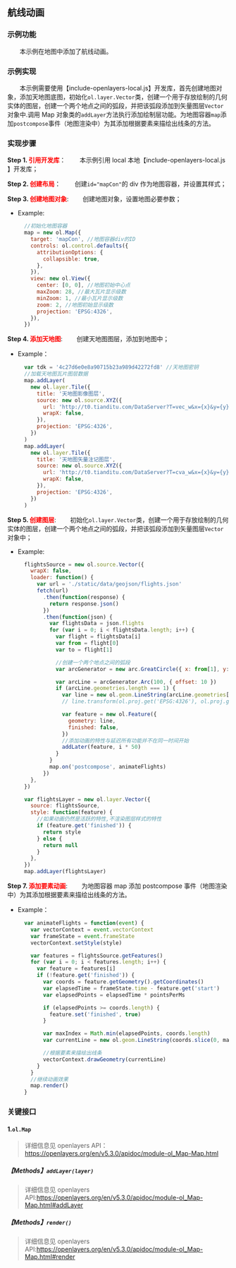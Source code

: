 ## 航线动画

### 示例功能

&ensp;&ensp;&ensp;&ensp;本示例在地图中添加了航线动画。

### 示例实现

&ensp;&ensp;&ensp;&ensp;本示例需要使用【include-openlayers-local.js】开发库，首先创建地图对象，添加天地图底图，初始化`ol.layer.Vector`类，创建一个用于存放绘制的几何实体的图层，创建一个两个地点之间的弧段，并把该弧段添加到矢量图层`Vector`对象中.调用 Map 对象类的`addLayer`方法执行添加绘制层功能。为地图容器`map`添加`postcompose`事件（地图渲染中）为其添加根据要素来描绘出线条的方法。

### 实现步骤

**Step 1. <font color=red>引用开发库</font>**：
&ensp;&ensp;&ensp;&ensp;本示例引用 local 本地【include-openlayers-local.js 】开发库；

**Step 2. <font color=red>创建布局</font>**：
&ensp;&ensp;&ensp;&ensp;创建`id="mapCon"`的 div 作为地图容器，并设置其样式；

**Step 3. <font color=red>创建地图对象</font>**:
&ensp;&ensp;&ensp;&ensp;创建地图对象，设置地图必要参数；

- Example:
  ```javascript
    //初始化地图容器
    map = new ol.Map({
      target: 'mapCon', //地图容器div的ID
      controls: ol.control.defaults({
        attributionOptions: {
          collapsible: true,
        },
      }),
      view: new ol.View({
        center: [0, 0], //地图初始中心点
        maxZoom: 28, //最大瓦片显示级数
        minZoom: 1, //最小瓦片显示级数
        zoom: 2, //地图初始显示级数
        projection: 'EPSG:4326',
      }),
    })
  ```

**Step 4. <font color=red>添加天地图</font>**:
&ensp;&ensp;&ensp;&ensp;创建天地图图层，添加到地图中；

- Example：
  ```javascript
    var tdk = '4c27d6e0e8a90715b23a989d42272fd8' //天地图密钥
    //加载天地图瓦片图层数据
    map.addLayer(
      new ol.layer.Tile({
        title: '天地图影像图层',
        source: new ol.source.XYZ({
          url: 'http://t0.tianditu.com/DataServer?T=vec_w&x={x}&y={y}&l={z}&tk=' + tdk,
          wrapX: false,
        }),
        projection: 'EPSG:4326',
      })
    )
    map.addLayer(
      new ol.layer.Tile({
        title: '天地图矢量注记图层',
        source: new ol.source.XYZ({
          url: 'http://t0.tianditu.com/DataServer?T=cva_w&x={x}&y={y}&l={z}&tk=' + tdk,
          wrapX: false,
        }),
        projection: 'EPSG:4326',
      })
    )
  ```

**Step 5. <font color=red>创建图层</font>**:
&ensp;&ensp;&ensp;&ensp;初始化`ol.layer.Vector`类，创建一个用于存放绘制的几何实体的图层，创建一个两个地点之间的弧段，并把该弧段添加到矢量图层`Vector`对象中；

- Example:

  ```javascript
    flightsSource = new ol.source.Vector({
      wrapX: false,
      loader: function() {
        var url = './static/data/geojson/flights.json'
        fetch(url)
          .then(function(response) {
            return response.json()
          })
          .then(function(json) {
            var flightsData = json.flights
            for (var i = 0; i < flightsData.length; i++) {
              var flight = flightsData[i]
              var from = flight[0]
              var to = flight[1]

              //创建一个两个地点之间的弧段
              var arcGenerator = new arc.GreatCircle({ x: from[1], y: from[0] }, { x: to[1], y: to[0] })

              var arcLine = arcGenerator.Arc(100, { offset: 10 })
              if (arcLine.geometries.length === 1) {
                var line = new ol.geom.LineString(arcLine.geometries[0].coords)
                // line.transform(ol.proj.get('EPSG:4326'), ol.proj.get('EPSG:3857'));

                var feature = new ol.Feature({
                  geometry: line,
                  finished: false,
                })
                //添加动画的特性与延迟所有功能并不在同一时间开始
                addLater(feature, i * 50)
              }
            }
            map.on('postcompose', animateFlights)
          })
      },
    })

    var flightsLayer = new ol.layer.Vector({
      source: flightsSource,
      style: function(feature) {
        //如果动画仍然是活跃的特性,不渲染图层样式的特性
        if (feature.get('finished')) {
          return style
        } else {
          return null
        }
      },
    })
    map.addLayer(flightsLayer)
  ```

**Step 7. <font color=red>添加要素动画</font>**:
&ensp;&ensp;&ensp;&ensp;为地图容器 map 添加 postcompose 事件（地图渲染中）为其添加根据要素来描绘出线条的方法。

- Example：

  ```javascript
    var animateFlights = function(event) {
      var vectorContext = event.vectorContext
      var frameState = event.frameState
      vectorContext.setStyle(style)

      var features = flightsSource.getFeatures()
      for (var i = 0; i < features.length; i++) {
        var feature = features[i]
        if (!feature.get('finished')) {
          var coords = feature.getGeometry().getCoordinates()
          var elapsedTime = frameState.time - feature.get('start')
          var elapsedPoints = elapsedTime * pointsPerMs

          if (elapsedPoints >= coords.length) {
            feature.set('finished', true)
          }

          var maxIndex = Math.min(elapsedPoints, coords.length)
          var currentLine = new ol.geom.LineString(coords.slice(0, maxIndex))

          //根据要素来描绘出线条
          vectorContext.drawGeometry(currentLine)
        }
      }
      //继续动画效果
      map.render()
    }
  ```

### 关键接口

#### 1.`ol.Map`

> 详细信息见 openlayers API：https://openlayers.org/en/v5.3.0/apidoc/module-ol_Map-Map.html

##### 【Methods】`addLayer(layer)`

> 详细信息见 openlayers API:https://openlayers.org/en/v5.3.0/apidoc/module-ol_Map-Map.html#addLayer

##### 【Methods】`render()`

> 详细信息见 openlayers API:https://openlayers.org/en/v5.3.0/apidoc/module-ol_Map-Map.html#render
